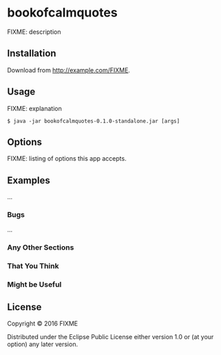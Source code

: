 # bookofcalmquotes

FIXME: description

## Installation

Download from http://example.com/FIXME.

## Usage

FIXME: explanation

    $ java -jar bookofcalmquotes-0.1.0-standalone.jar [args]

## Options

FIXME: listing of options this app accepts.

## Examples

...

### Bugs

...

### Any Other Sections
### That You Think
### Might be Useful

## License

Copyright © 2016 FIXME

Distributed under the Eclipse Public License either version 1.0 or (at
your option) any later version.
